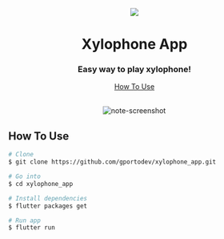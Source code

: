 <p align="center">  

  <img src="https://user-images.githubusercontent.com/34238796/179831628-13a4654a-4adb-483a-8148-eeb2bb970159.png" />
  
</p>

<h1 align="center">Xylophone App</h1>

<h3 align="center">Easy way to play xylophone!</h3>

<div align="center">
  <a href="#how-to-use">How To Use</a>
</div>

<br>

<div align="center">
  
![note-screenshot](https://user-images.githubusercontent.com/34238796/179830441-8e084294-1717-4884-8ca2-093a3dd3febc.png)

</div>

## How To Use

```bash
# Clone 
$ git clone https://github.com/gportodev/xylophone_app.git

# Go into
$ cd xylophone_app

# Install dependencies
$ flutter packages get

# Run app
$ flutter run
```

